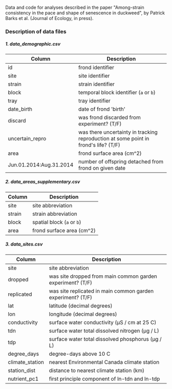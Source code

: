 
Data and code for analyses described in the paper "Among-strain consistency in the pace and shape of senescence in duckweed", by Patrick Barks et al. (Journal of Ecology, in press).

### Description of data files

##### 1. data_demographic.csv

Column | Description
------------------------|-------------------------------------------------------
id                      | frond identifier
site                    | site identifier
strain                  | strain identifier
block                   | temporal block identifier (`a` or `b`)
tray                    | tray identifier
date_birth              | date of frond 'birth'
discard                 | was frond discarded from experiment? (T/F)
uncertain_repro         | was there uncertainty in tracking reproduction at some point in frond's life? (T/F)
area                    | frond surface area (cm^2)
Jun.01.2014:Aug.31.2014 | number of offspring detached from frond on given date


##### 2. data_areas_supplementary.csv

Column | Description
------------------------|-------------------------------------------------------
site                    | site abbreviation
strain                  | strain abbreviation
block                   | spatial block (`a` or `b`)
area                    | frond surface area (cm^2)


##### 3. data_sites.csv

Column | Description
------------------------|-------------------------------------------------------
site                    | site abbreviation
dropped                 | was site dropped from main common garden experiment? (T/F)
replicated              | was site replicated in main common garden experiment? (T/F)
lat                     | latitude (decimal degrees)
lon                     | longitude (decimal degrees)
conductivity            | surface water conductivity (μS / cm at 25 C)
tdn                     | surface water total dissolved nitrogen (μg / L)
tdp                     | surface water total dissolved phosphorus (μg / L)
degree_days             | degree-days above 10 C
climate_station         | nearest Environmental Canada climate station
station_dist            | distance to nearest climate station (km)
nutrient_pc1            | first principle component of ln-tdn and ln-tdp

